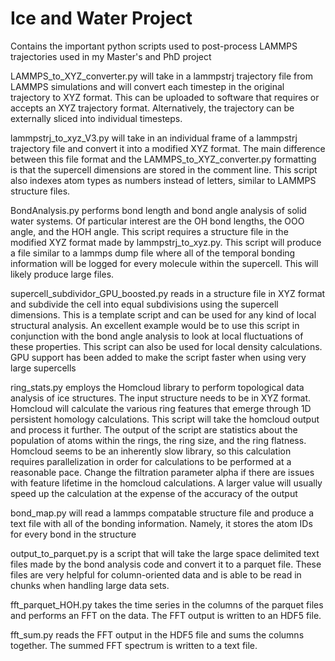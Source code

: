 # Ice and Water Project
Contains the important python scripts used to post-process LAMMPS trajectories used in my Master's and PhD project


LAMMPS_to_XYZ_converter.py will take in a lammpstrj trajectory file from LAMMPS simulations and will convert each timestep in the original trajectory to XYZ format. This can be uploaded to software that requires or accepts an XYZ trajectory format. Alternatively, the trajectory can be externally sliced into individual timesteps.

lammpstrj_to_xyz_V3.py will take in an individual frame of a lammpstrj trajectory file and convert it into a modified XYZ format. The main difference between this file format and the LAMMPS_to_XYZ_converter.py formatting is that the supercell dimensions are stored in the comment line. This script also indexes atom types as numbers instead of letters, similar to LAMMPS structure files.


BondAnalysis.py performs bond length and bond angle analysis of solid water systems. Of particular interest are the OH bond lengths, the OOO angle, and the HOH angle. This script requires a structure file in the modified XYZ format made by lammpstrj_to_xyz.py. This script will produce a file similar to a lammps dump file where all of the temporal bonding information will be logged for every molecule within the supercell. This will likely produce large files.


supercell_subdividor_GPU_boosted.py reads in a structure file in XYZ format and subdivide the cell into equal subdivisions using the supercell dimensions. This is a template script and can be used for any kind of local structural analysis. An excellent example would be to use this script in conjunction with the bond angle analysis to look at local fluctuations of these properties. This script can also be used for local density calculations. GPU support has been added to make the script faster when using very large supercells


ring_stats.py employs the Homcloud library to perform topological data analysis of ice structures. The input structure needs to be in XYZ format. Homcloud will calculate the various ring features that emerge through 1D persistent homology calculations. This script will take the homcloud output and process it further. The output of the script are statistics about the population of atoms within the rings, the ring size, and the ring flatness. Homcloud seems to be an inherently slow library, so this calculation requires parallelization in order for calculations to be performed at a reasonable pace. Change the filtration parameter alpha if there are issues with feature lifetime in the homcloud calculations. A larger value will usually speed up the calculation at the expense of the accuracy of the output


bond_map.py will read a lammps compatable structure file and produce a text file with all of the bonding information. Namely, it stores the atom IDs for every bond in the structure


output_to_parquet.py is a script that will take the large space delimited text files made by the bond analysis code and convert it to a parquet file. These files are very helpful for column-oriented data and is able to be read in chunks when handling large data sets.


fft_parquet_HOH.py takes the time series in the columns of the parquet files and performs an FFT on the data. The FFT output is written to an HDF5 file.


fft_sum.py reads the FFT output in the HDF5 file and sums the columns together. The summed FFT spectrum is written to a text file.
